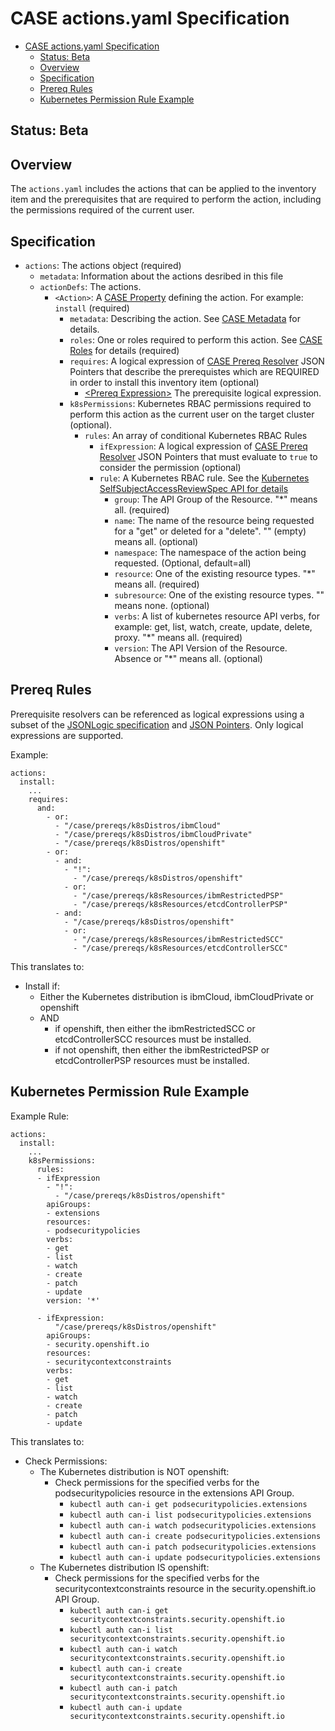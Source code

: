 # CASE actions.yaml Specification
- [CASE actions.yaml Specification](#case-actionsyaml-specification)
  - [Status: Beta](#status-beta)
  - [Overview](#overview)
  - [Specification](#specification)
  - [Prereq Rules](#prereq-rules)
  - [Kubernetes Permission Rule Example](#kubernetes-permission-rule-example)

## Status:  Beta


## Overview
The `actions.yaml` includes the actions that can be applied to the inventory item and the prerequisites that are required to perform the action, including the permissions required of the current user.

## Specification
* `actions`: The actions object (required)
  * `metadata`: Information about the actions desribed in this file
  * `actionDefs`: The actions.
    * `<Action>`: A [CASE Property](100-case.md##YAML-File-Format) defining the action.  For example: `install` (required)
      * `metadata`:  Describing the action.  See [CASE Metadata](010-case-structure.md#Specification-metadata-and-versioning) for details. 
      * `roles`: One or roles required to perform this action.  See [CASE Roles](110-roles.md) for details (required)
      * `requires`: A logical expression of [CASE Prereq Resolver](120-prereqs.md) JSON Pointers that describe the prerequistes which are REQUIRED in order to install this inventory item (optional)
        * [&lt;Prereq Expression>](#Prereq-Rules) The prerequisite logical expression.
      * `k8sPermissions`: Kubernetes RBAC permissions required to perform this action as the current user on the target cluster (optional).
        * `rules`: An array of conditional Kubernetes RBAC Rules
          * `ifExpression`:  A logical expression of [CASE Prereq Resolver](120-prereqs.md) JSON Pointers that must evaluate to `true` to consider the permission (optional)
          * `rule`: A  Kubernetes RBAC rule. See the [Kubernetes SelfSubjectAccessReviewSpec API for details](https://kubernetes.io/docs/reference/generated/kubernetes-api/v1.15/#resourceattributes-v1-authorization-k8s-io)
            * `group`: The API Group of the Resource. "*" means all. (required)
            * `name`: The name of the resource being requested for a "get" or deleted for a "delete". "" (empty) means all. (optional)
            * `namespace`: The namespace of the action being requested. (Optional, default=all)
            * `resource`: One of the existing resource types. "*" means all. (required)
            * `subresource`: One of the existing resource types. "" means none. (optional)
            * `verbs`: A list of kubernetes resource API verbs, for example: get, list, watch, create, update, delete, proxy. "*" means all. (required)
            * `version`: The API Version of the Resource. Absence or "*" means all. (optional)

## Prereq Rules
Prerequisite resolvers can be referenced as logical expressions using a subset of the [JSONLogic specification](http://jsonlogic.com/) and [JSON Pointers](https://tools.ietf.org/html/rfc6901).  Only logical expressions are supported.

Example:
```
actions:
  install:
    ...
    requires:
      and: 
        - or:
          - "/case/prereqs/k8sDistros/ibmCloud"
          - "/case/prereqs/k8sDistros/ibmCloudPrivate"
          - "/case/prereqs/k8sDistros/openshift"
        - or:
          - and: 
            - "!":
              - "/case/prereqs/k8sDistros/openshift"
            - or: 
              - "/case/prereqs/k8sResources/ibmRestrictedPSP"
              - "/case/prereqs/k8sResources/etcdControllerPSP"
          - and: 
            - "/case/prereqs/k8sDistros/openshift"
            - or:
              - "/case/prereqs/k8sResources/ibmRestrictedSCC"
              - "/case/prereqs/k8sResources/etcdControllerSCC"
```

This translates to:

* Install if:
  * Either the Kubernetes distribution is ibmCloud, ibmCloudPrivate or openshift
  * AND 
    * if openshift, then either the ibmRestrictedSCC or etcdControllerSCC resources must be installed.
    * if not openshift, then either the ibmRestrictedPSP or etcdControllerPSP resources must be installed. 

## Kubernetes Permission Rule Example

Example Rule:
```
actions:
  install:
    ...
    k8sPermissions:
      rules:
      - ifExpression
        - "!": 
          - "/case/prereqs/k8sDistros/openshift"
        apiGroups:
        - extensions
        resources:
        - podsecuritypolicies
        verbs:
        - get
        - list
        - watch
        - create
        - patch
        - update
        version: '*'

      - ifExpression:
          "/case/prereqs/k8sDistros/openshift"
        apiGroups: 
        - security.openshift.io
        resources:
        - securitycontextconstraints
        verbs:
        - get
        - list
        - watch
        - create
        - patch
        - update
```

This translates to:

* Check Permissions:
  * The Kubernetes distribution is NOT openshift:
    * Check permissions for the specified verbs for the podsecuritypolicies resource in the extensions API Group.
      * `kubectl auth can-i get podsecuritypolicies.extensions` 
      * `kubectl auth can-i list podsecuritypolicies.extensions` 
      * `kubectl auth can-i watch podsecuritypolicies.extensions` 
      * `kubectl auth can-i create podsecuritypolicies.extensions` 
      * `kubectl auth can-i patch podsecuritypolicies.extensions` 
      * `kubectl auth can-i update podsecuritypolicies.extensions` 
  * The Kubernetes distribution IS openshift:
    * Check permissions for the specified verbs for the securitycontextconstraints resource in the security.openshift.io API Group.
      * `kubectl auth can-i get securitycontextconstraints.security.openshift.io` 
      * `kubectl auth can-i list securitycontextconstraints.security.openshift.io` 
      * `kubectl auth can-i watch securitycontextconstraints.security.openshift.io` 
      * `kubectl auth can-i create securitycontextconstraints.security.openshift.io` 
      * `kubectl auth can-i patch securitycontextconstraints.security.openshift.io` 
      * `kubectl auth can-i update securitycontextconstraints.security.openshift.io` 

